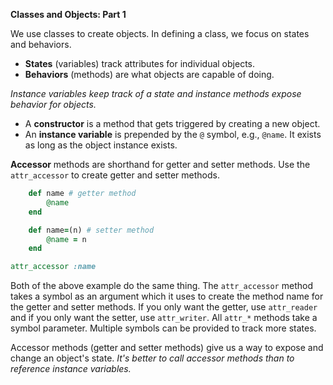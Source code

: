 **Classes and Objects: Part 1**

We use classes to create objects. In defining a class, we focus on states and behaviors. 

- **States** (variables) track attributes for individual objects. 
- **Behaviors** (methods) are what objects are capable of doing.  

*Instance variables keep track of a state and instance methods expose behavior for objects.*

- A **constructor** is a method that gets triggered by creating a new object. 
- An **instance variable** is prepended by the `@` symbol, e.g., `@name`. It exists as long as the object instance exists. 

**Accessor** methods are shorthand for getter and setter methods. Use the `attr_accessor` to create getter and setter methods. 

```ruby
	def name # getter method
		@name 
	end

	def name=(n) # setter method 
		@name = n 
	end 
```

```ruby 
attr_accessor :name
```

Both of the above example do the same thing. The `attr_accessor` method takes a symbol as an argument which it uses to create the method name for the getter and setter methods. If you only want the getter, use `attr_reader` and if you only want the setter, use `attr_writer`. All `attr_*` methods take a symbol parameter. Multiple symbols can be provided to track more states. 

Accessor methods (getter and setter methods) give us a way to expose and change an object's state. *It's better to call accessor methods than to reference instance variables.* 



